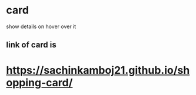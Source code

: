 # card
show details on hover over it
## link of card is
# https://sachinkamboj21.github.io/shopping-card/
